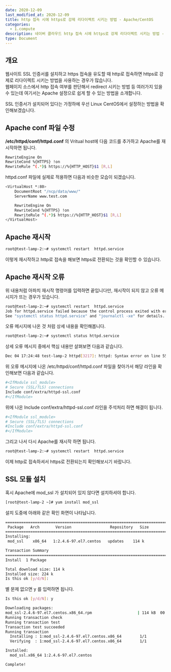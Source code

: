 ```yaml
---
date: 2020-12-09
last_modified_at: 2020-12-09
title: http 접속 시에 https로 강제 리다이렉트 시키는 방법 - Apache/CentOS
categories:
  - 1.compute
description: 네이버 클라우드 http 접속 시에 https로 강제 리다이렉트 시키는 방법 - Apache/CentOS
type: Document
---
```


## 개요
웹사이트 SSL 인증서를 설치하고 https 접속을 유도할 때 http로 접속하면 https로 강제로 리다이렉트 시키는 방법을 사용하는 경우가 많습니다.  
웹페이지 소스에서 http 접속 여부를 판단해서 redirect 시키는 방법 등 여러가지 있을 수 있는데 여기서는 Apache 설정으로 쉽게 할 수 있는 방법을 소개합니다.  

SSL 인증서가 설치되어 있다는 가정하에 우선 Linux CentOS에서 설정하는 방법을 확인해보겠습니다.

## Apache conf 파일 수정

**/etc/httpd/conf/httpd.conf** 의 Vritual host에 다음 코드를 추가하고 Apache를 재시작하면 됩니다.
``` bash
RewriteEngine On
RewriteCond %{HTTPS} !on
RewriteRule ^(.*)$ https://%{HTTP_HOST}$1 [R,L]
```

httpd.conf 파일에 실제로 적용하면 다음과 비슷한 모습이 되겠습니다.
``` bash
<VirtualHost *:80>
	DocumentRoot "/ncp/data/www/"
	ServerName www.test.com

	RewriteEngine On
	RewriteCond %{HTTPS} !on
	RewriteRule ^(.*)$ https://%{HTTP_HOST}$1 [R,L]
</VirtualHost>
```

## Apache 재시작
``` bash
root@test-lamp-2:~# systemctl restart  httpd.service
```
이렇게 재시작하고 http로 접속을 해보면 https로 전환되는 것을 확인할 수 있습니다.


## Apache 재시작 오류
위 내용처럼 아파치 재시작 명령어를 입력하면 끝입니다만, 재시작이 되지 않고 오류 메시지가 뜨는 경우가 있습니다.
``` bash
root@test-lamp-2:~# systemctl restart  httpd.service
Job for httpd.service failed because the control process exited with error code.  
See "systemctl status httpd.service" and "journalctl -xe" for details.
```

오류 메시지에 나온 것 처럼 상세 내용을 확인해봅니다.
``` bash
root@test-lamp-2:~# systemctl status httpd.service
```
상세 오류 메시지 중에서 핵심 내용만 살펴보면 다음과 같습니다.
``` bash
Dec 04 17:24:48 test-lamp-2 httpd[3217]: httpd: Syntax error on line 552 of /etc/httpd/conf/httpd.conf: Could not open configuration ...irectory
```

위 오류 메시지에 나온 /etc/httpd/conf/httpd.conf 파일을 찾아가서 해당 라인을 확인해보면 다음과 같습니다.
``` bash
#<IfModule ssl_module>
# Secure (SSL/TLS) connections
Include conf/extra/httpd-ssl.conf
#</IfModule>
```

위에 나온 Include conf/extra/httpd-ssl.conf 라인을 주석처리 하면 해결이 됩니다.

``` bash
#<IfModule ssl_module>
# Secure (SSL/TLS) connections
#Include conf/extra/httpd-ssl.conf
#</IfModule>
```

그리고 나서 다시 Apache를 재시작 하면 됩니다.
``` bash
root@test-lamp-2:~# systemctl restart  httpd.service
```

이제 http로 접속하셔서 https로 전환되는지 확인해보시기 바랍니다.



## SSL 모듈 설치
혹시 Apache에 mod_ssl 가 설치되어 있지 않다면 설치하셔야 합니다.

``` bash
[root@test-lamp-2 ~]# yum install mod_ssl
```

설치 도중에 아래와 같은 확인 화면이 나타납니다.
``` bash
========================================================================
 Package   Arch       Version                 Repository   Size
========================================================================
Installing:
 mod_ssl    x86_64   1:2.4.6-97.el7.centos   updates    114 k

Transaction Summary
========================================================================
Install  1 Package

Total download size: 114 k
Installed size: 224 k
Is this ok [y/d/N]:
```

별 문제 없으면 y 를 입력하면 됩니다.
``` bash
Is this ok [y/d/N]: y

Downloading packages:
mod_ssl-2.4.6-97.el7.centos.x86_64.rpm                    | 114 kB  00:00:00
Running transaction check
Running transaction test
Transaction test succeeded
Running transaction
  Installing : 1:mod_ssl-2.4.6-97.el7.centos.x86_64        1/1
  Verifying  : 1:mod_ssl-2.4.6-97.el7.centos.x86_64        1/1

Installed:
  mod_ssl.x86_64 1:2.4.6-97.el7.centos

Complete!
```